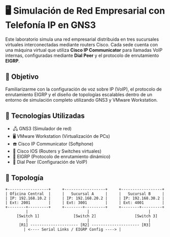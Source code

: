 # 🖥️ Simulación de Red Empresarial con Telefonía IP en GNS3

Este laboratorio simula una red empresarial distribuida en tres sucursales virtuales interconectadas mediante routers Cisco. Cada sede cuenta con una máquina virtual que utiliza **Cisco IP Communicator** para llamadas VoIP internas, configuradas mediante **Dial Peer** y el protocolo de enrutamiento **EIGRP**.


## 📌 Objetivo

Familiarizarme con la configuración de voz sobre IP (VoIP), el protocolo de enrutamiento EIGRP y el diseño de topologías escalables dentro de un entorno de simulación completo utilizando GNS3 y VMware Workstation.

## 🧰 Tecnologías Utilizadas

- 🖧 GNS3 (Simulador de red)
- 🖥️ VMware Workstation (Virtualización de PCs)
- ☎️ Cisco IP Communicator (Softphone)
- 🔁 Cisco IOS (Routers y Switches virtuales)
- 🔄 EIGRP (Protocolo de enrutamiento dinámico)
- 📡 Dial Peer (Configuración de VoIP)

## 🧱 Topología

```plaintext
+------------------+     +------------------+     +------------------+
| Oficina Central  |     |   Sucursal A     |     |   Sucursal B     |
| IP: 192.168.10.2 |     | IP: 192.168.20.2 |     | IP: 192.168.30.2 |
| Ext: 2001        |     | Ext: 3001        |     | Ext: 4001        |
+--------+---------+     +--------+---------+     +--------+---------+
         |                          |                          |
     [Switch 1]               [Switch 2]                 [Switch 3]
         |                          |                          |
      [R1] --------------------- [R2] --------------------- [R3]
        | <---- Serial Links / EIGRP Config ----> |
